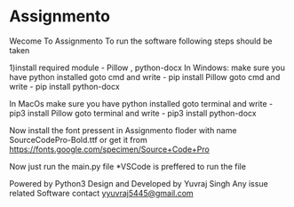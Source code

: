 # Assignmento

Wecome To Assignmento
To run the software following steps should be taken

1)install required module - Pillow , python-docx
In Windows:
make sure you have python installed
goto cmd and write - pip install Pillow
goto cmd and write - pip install python-docx

In MacOs
make sure you have python installed 
goto terminal and write - pip3 install Pillow
goto terminal and write - pip3 install python-docx


Now install the font pressent in Assignmento floder with name SourceCodePro-Bold.ttf
or get it from https://fonts.google.com/specimen/Source+Code+Pro


Now just run the main.py file
*VSCode is preffered to run the file 
 


Powered by Python3
Design and Developed by Yuvraj Singh
Any issue related Software contact 
yyuvraj5445@gmail.com
